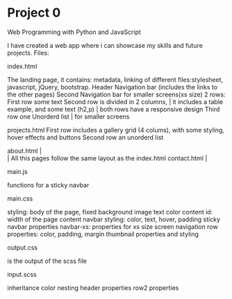 # Project 0

Web Programming with Python and JavaScript

I have created a web app where i can showcase my skills and future projects.
Files:

index.html

The landing page, it contains: metadata, linking of different files:stylesheet, javascript, jQuery, bootstrap. 
Header 
Navigation bar (includes the links to the other pages)
Second Navigation bar for smaller screens(xs size) 
2 rows: First row some text
        Second row is divided in 2 columns,         |
 it includes a table example, and some text (h2,p)  | both rows have a responsive design
        Third row one Unorderd list                 | for smaller screens

projects.html
First row includes a gallery grid (4 colums), with some styling,
  hover effects and buttons
Second row an unorderd list

about.html        |                  
                  | All this pages follow the same layout as the index.html
contact.html      |
                  
main.js

functions for a sticky navbar

main.css  

styling: body of the page, fixed background image
text color
content id: width of the page content
navbar styling: color, text, hover, padding
sticky navbar properties
navbar-xs: properties for xs size screen navigation
row properties: color, padding, margin
thumbnail properties and styling

output.css

is the output of the scss file

input.scss

inheritance color
nesting
header properties
row2 properties